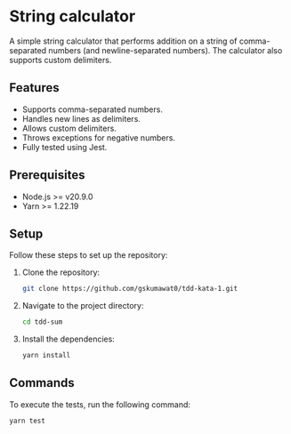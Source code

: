 # String calculator

A simple string calculator that performs addition on a string of comma-separated numbers (and newline-separated numbers). The calculator also supports custom delimiters.

## Features

- Supports comma-separated numbers.
- Handles new lines as delimiters.
- Allows custom delimiters.
- Throws exceptions for negative numbers.
- Fully tested using Jest.


## Prerequisites

- Node.js >= v20.9.0
- Yarn >= 1.22.19

## Setup

Follow these steps to set up the repository:

1. Clone the repository:
    ```sh
    git clone https://github.com/gskumawat0/tdd-kata-1.git
    ```
2. Navigate to the project directory:
    ```sh
    cd tdd-sum
    ```
3. Install the dependencies:
    ```sh
    yarn install
    ```

## Commands

To execute the tests, run the following command:
```sh
yarn test
```
